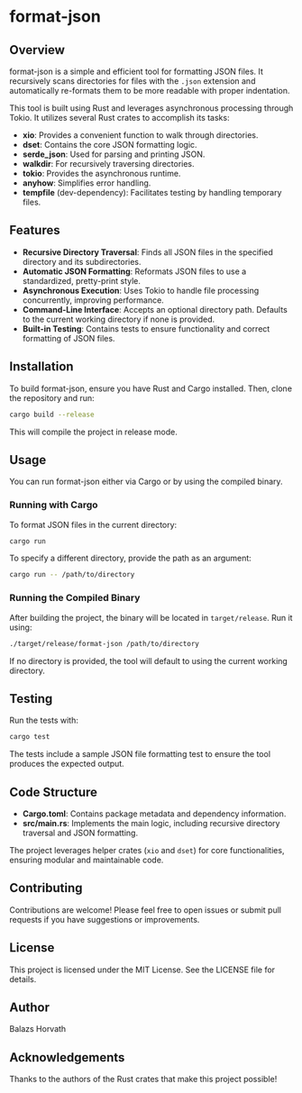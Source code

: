 # format-json

## Overview

format-json is a simple and efficient tool for formatting JSON files. It recursively scans directories for files with the `.json` extension and automatically re-formats them to be more readable with proper indentation.

This tool is built using Rust and leverages asynchronous processing through Tokio. It utilizes several Rust crates to accomplish its tasks:

- **xio**: Provides a convenient function to walk through directories.
- **dset**: Contains the core JSON formatting logic.
- **serde_json**: Used for parsing and printing JSON.
- **walkdir**: For recursively traversing directories.
- **tokio**: Provides the asynchronous runtime.
- **anyhow**: Simplifies error handling.
- **tempfile** (dev-dependency): Facilitates testing by handling temporary files.

## Features

- **Recursive Directory Traversal**: Finds all JSON files in the specified directory and its subdirectories.
- **Automatic JSON Formatting**: Reformats JSON files to use a standardized, pretty-print style.
- **Asynchronous Execution**: Uses Tokio to handle file processing concurrently, improving performance.
- **Command-Line Interface**: Accepts an optional directory path. Defaults to the current working directory if none is provided.
- **Built-in Testing**: Contains tests to ensure functionality and correct formatting of JSON files.

## Installation

To build format-json, ensure you have Rust and Cargo installed. Then, clone the repository and run:

```bash
cargo build --release
```

This will compile the project in release mode.

## Usage

You can run format-json either via Cargo or by using the compiled binary.

### Running with Cargo

To format JSON files in the current directory:

```bash
cargo run
```

To specify a different directory, provide the path as an argument:

```bash
cargo run -- /path/to/directory
```

### Running the Compiled Binary

After building the project, the binary will be located in `target/release`. Run it using:

```bash
./target/release/format-json /path/to/directory
```

If no directory is provided, the tool will default to using the current working directory.

## Testing

Run the tests with:

```bash
cargo test
```

The tests include a sample JSON file formatting test to ensure the tool produces the expected output.

## Code Structure

- **Cargo.toml**: Contains package metadata and dependency information.
- **src/main.rs**: Implements the main logic, including recursive directory traversal and JSON formatting.

The project leverages helper crates (`xio` and `dset`) for core functionalities, ensuring modular and maintainable code.

## Contributing

Contributions are welcome! Please feel free to open issues or submit pull requests if you have suggestions or improvements.

## License

This project is licensed under the MIT License. See the LICENSE file for details.

## Author

Balazs Horvath

## Acknowledgements

Thanks to the authors of the Rust crates that make this project possible!

